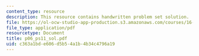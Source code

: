 ```yaml
---
content_type: resource
description: This resource contains handwritten problem set solution.
file: https://ol-ocw-studio-app-production.s3.amazonaws.com/courses/16-01-unified-engineering-i-ii-iii-iv-fall-2005-spring-2006/c363a1bde606d5b54a1b4b34c4796a19_p06_ps11_sol.pdf
file_type: application/pdf
resourcetype: Document
title: p06_ps11_sol.pdf
uid: c363a1bd-e606-d5b5-4a1b-4b34c4796a19
---
```

